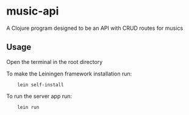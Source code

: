 # music-api

A Clojure program designed to be an API with CRUD routes for musics

## Usage

Open the terminal in the root directory

To make the Leiningen framework installation run:
```
    lein self-install
```
To run the server app run:
```
    lein run
```

